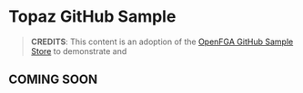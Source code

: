 # Topaz GitHub Sample

> **CREDITS**: This content is an adoption of the [OpenFGA GitHub Sample Store](https://github.com/openfga/sample-stores/blob/main/stores/github/README.md) to demonstrate and 

## COMING SOON
